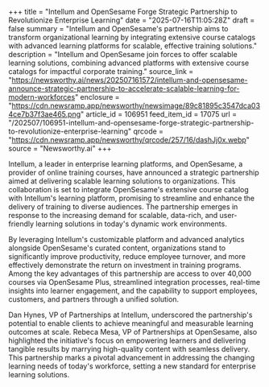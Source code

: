 +++
title = "Intellum and OpenSesame Forge Strategic Partnership to Revolutionize Enterprise Learning"
date = "2025-07-16T11:05:28Z"
draft = false
summary = "Intellum and OpenSesame's partnership aims to transform organizational learning by integrating extensive course catalogs with advanced learning platforms for scalable, effective training solutions."
description = "Intellum and OpenSesame join forces to offer scalable learning solutions, combining advanced platforms with extensive course catalogs for impactful corporate training."
source_link = "https://newsworthy.ai/news/202507161572/intellum-and-opensesame-announce-strategic-partnership-to-accelerate-scalable-learning-for-modern-workforces"
enclosure = "https://cdn.newsramp.app/newsworthy/newsimage/89c81895c3547dca034ce7b37f3ae465.png"
article_id = 106951
feed_item_id = 17075
url = "/202507/106951-intellum-and-opensesame-forge-strategic-partnership-to-revolutionize-enterprise-learning"
qrcode = "https://cdn.newsramp.app/newsworthy/qrcode/257/16/dashJj0x.webp"
source = "Newsworthy.ai"
+++

<p>Intellum, a leader in enterprise learning platforms, and OpenSesame, a provider of online training courses, have announced a strategic partnership aimed at delivering scalable learning solutions to organizations. This collaboration is set to integrate OpenSesame's extensive course catalog with Intellum's learning platform, promising to streamline and enhance the delivery of training to diverse audiences. The partnership emerges in response to the increasing demand for scalable, data-rich, and user-friendly learning solutions in today's dynamic work environments.</p><p>By leveraging Intellum's customizable platform and advanced analytics alongside OpenSesame's curated content, organizations stand to significantly improve productivity, reduce employee turnover, and more effectively demonstrate the return on investment in training programs. Among the key advantages of this partnership are access to over 40,000 courses via OpenSesame Plus, streamlined integration processes, real-time insights into learner engagement, and the capability to support employees, customers, and partners through a unified solution.</p><p>Dan Hynes, VP of Partnerships at Intellum, underscored the partnership's potential to enable clients to achieve meaningful and measurable learning outcomes at scale. Rebeca Mesa, VP of Partnerships at OpenSesame, also highlighted the initiative's focus on empowering learners and delivering tangible results by marrying high-quality content with seamless delivery. This partnership marks a pivotal advancement in addressing the changing learning needs of today's workforce, setting a new standard for enterprise learning solutions.</p>